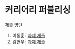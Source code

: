 # 커리어리 퍼블리싱

제출 명단

1. 이동훈 : [과제 제출](http://www.naver.com/)
2. 김현우 : [과제 제출](https://github.com/hyunwoo-developer/careerly_copy.git)
